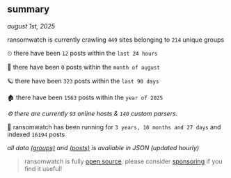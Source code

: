
## summary
_august 1st, 2025_

ransomwatch is currently crawling `449` sites belonging to `214` unique groups

⏲ there have been `12` posts within the `last 24 hours`

🦈 there have been `0` posts within the `month of august`

🪐 there have been `323` posts within the `last 90 days`

🏚 there have been `1563` posts within the `year of 2025`

_⚙️ there are currently `93` online hosts & `140` custom parsers._

🦕 ransomwatch has been running for `3 years, 10 months and 27 days` and indexed `16194` posts

_all data  [(groups)](http://ransomwhat.telemetry.ltd/groups) and [(posts)](http://ransomwhat.telemetry.ltd/posts) is available in JSON (updated hourly)_

> ransomwatch is fully [open source](https://github.com/joshhighet/ransomwatch#ransomwatch--). please consider [sponsoring](https://github.com/sponsors/joshhighet) if you find it useful!
